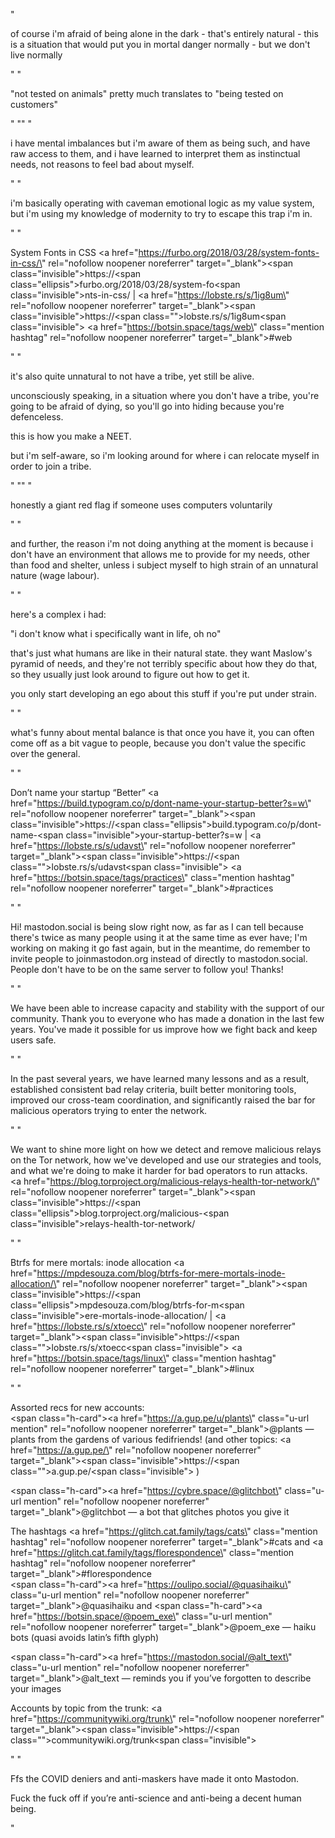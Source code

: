 "<p>of course i'm afraid of being alone in the dark - that's entirely natural - this is a situation that would put you in mortal danger normally - but we don't live normally</p>"
"<p>&quot;not tested on animals&quot; pretty much translates to &quot;being tested on customers&quot;</p>"
""
"<p>i have mental imbalances but i'm aware of them as being such, and have raw access to them, and i have learned to interpret them as instinctual needs, not reasons to feel bad about myself.</p>"
"<p>i'm basically operating with caveman emotional logic as my value system, but i'm using my knowledge of modernity to try to escape this trap i'm in.</p>"
"<p>System Fonts in CSS <a href=\"https://furbo.org/2018/03/28/system-fonts-in-css/\" rel=\"nofollow noopener noreferrer\" target=\"_blank\"><span class=\"invisible\">https://</span><span class=\"ellipsis\">furbo.org/2018/03/28/system-fo</span><span class=\"invisible\">nts-in-css/</span></a> | <a href=\"https://lobste.rs/s/1ig8um\" rel=\"nofollow noopener noreferrer\" target=\"_blank\"><span class=\"invisible\">https://</span><span class=\"\">lobste.rs/s/1ig8um</span><span class=\"invisible\"></span></a> <a href=\"https://botsin.space/tags/web\" class=\"mention hashtag\" rel=\"nofollow noopener noreferrer\" target=\"_blank\">#<span>web</span></a></p>"
"<p>it's also quite unnatural to not have a tribe, yet still be alive.</p><p>unconsciously speaking, in a situation where you don't have a tribe, you're going to be afraid of dying, so you'll go into hiding because you're defenceless.</p><p>this is how you make a NEET.</p><p>but i'm self-aware, so i'm looking around for where i can relocate myself in order to join a tribe.</p>"
""
"<p>honestly a giant red flag if someone uses computers voluntarily</p>"
"<p>and further, the reason i'm not doing anything at the moment is because i don't have an environment that allows me to provide for my needs, other than food and shelter, unless i subject myself to high strain of an unnatural nature (wage labour).</p>"
"<p>here's a complex i had:</p><p>\"i don't know what i specifically want in life, oh no\"</p><p>that's just what humans are like in their natural state. they want Maslow's pyramid of needs, and they're not terribly specific about how they do that, so they usually just look around to figure out how to get it.</p><p>you only start developing an ego about this stuff if you're put under strain.</p>"
"<p>what's funny about mental balance is that once you have it, you can often come off as a bit vague to people, because you don't value the specific over the general.</p>"
"<p>Don’t name your startup “Better” <a href=\"https://build.typogram.co/p/dont-name-your-startup-better?s=w\" rel=\"nofollow noopener noreferrer\" target=\"_blank\"><span class=\"invisible\">https://</span><span class=\"ellipsis\">build.typogram.co/p/dont-name-</span><span class=\"invisible\">your-startup-better?s=w</span></a> | <a href=\"https://lobste.rs/s/udavst\" rel=\"nofollow noopener noreferrer\" target=\"_blank\"><span class=\"invisible\">https://</span><span class=\"\">lobste.rs/s/udavst</span><span class=\"invisible\"></span></a> <a href=\"https://botsin.space/tags/practices\" class=\"mention hashtag\" rel=\"nofollow noopener noreferrer\" target=\"_blank\">#<span>practices</span></a></p>"
"<p>Hi! mastodon.social is being slow right now, as far as I can tell because there's twice as many people using it at the same time as ever have; I'm working on making it go fast again, but in the meantime, do remember to invite people to joinmastodon.org instead of directly to mastodon.social. People don't have to be on the same server to follow you! Thanks!</p>"
"<p>We have been able to increase capacity and stability with the support of our community. Thank you to everyone who has made a donation in the last few years. You've made it possible for us improve how we fight back and keep users safe.</p>"
"<p>In the past several years, we have learned many lessons and as a result, established consistent bad relay criteria, built better monitoring tools, improved our cross-team coordination, and significantly raised the bar for malicious operators trying to enter the network.</p>"
"<p>We want to shine more light on how we detect and remove malicious relays on the Tor network, how we've developed and use our strategies and tools, and what we're doing to make it harder for bad operators to run attacks. <br><a href=\"https://blog.torproject.org/malicious-relays-health-tor-network/\" rel=\"nofollow noopener noreferrer\" target=\"_blank\"><span class=\"invisible\">https://</span><span class=\"ellipsis\">blog.torproject.org/malicious-</span><span class=\"invisible\">relays-health-tor-network/</span></a></p>"
"<p>Btrfs for mere mortals: inode allocation <a href=\"https://mpdesouza.com/blog/btrfs-for-mere-mortals-inode-allocation/\" rel=\"nofollow noopener noreferrer\" target=\"_blank\"><span class=\"invisible\">https://</span><span class=\"ellipsis\">mpdesouza.com/blog/btrfs-for-m</span><span class=\"invisible\">ere-mortals-inode-allocation/</span></a> | <a href=\"https://lobste.rs/s/xtoecc\" rel=\"nofollow noopener noreferrer\" target=\"_blank\"><span class=\"invisible\">https://</span><span class=\"\">lobste.rs/s/xtoecc</span><span class=\"invisible\"></span></a> <a href=\"https://botsin.space/tags/linux\" class=\"mention hashtag\" rel=\"nofollow noopener noreferrer\" target=\"_blank\">#<span>linux</span></a></p>"
"<p>Assorted recs for new accounts:<br><span class=\"h-card\"><a href=\"https://a.gup.pe/u/plants\" class=\"u-url mention\" rel=\"nofollow noopener noreferrer\" target=\"_blank\">@<span>plants</span></a></span> — plants from the gardens of various fedifriends! (and other topics: <a href=\"https://a.gup.pe/\" rel=\"nofollow noopener noreferrer\" target=\"_blank\"><span class=\"invisible\">https://</span><span class=\"\">a.gup.pe/</span><span class=\"invisible\"></span></a> )</p><p><span class=\"h-card\"><a href=\"https://cybre.space/@glitchbot\" class=\"u-url mention\" rel=\"nofollow noopener noreferrer\" target=\"_blank\">@<span>glitchbot</span></a></span> — a bot that glitches photos you give it</p><p>The hashtags <a href=\"https://glitch.cat.family/tags/cats\" class=\"mention hashtag\" rel=\"nofollow noopener noreferrer\" target=\"_blank\">#<span>cats</span></a> and <a href=\"https://glitch.cat.family/tags/florespondence\" class=\"mention hashtag\" rel=\"nofollow noopener noreferrer\" target=\"_blank\">#<span>florespondence</span></a> <br><span class=\"h-card\"><a href=\"https://oulipo.social/@quasihaiku\" class=\"u-url mention\" rel=\"nofollow noopener noreferrer\" target=\"_blank\">@<span>quasihaiku</span></a></span> and <span class=\"h-card\"><a href=\"https://botsin.space/@poem_exe\" class=\"u-url mention\" rel=\"nofollow noopener noreferrer\" target=\"_blank\">@<span>poem_exe</span></a></span> — haiku bots (quasi avoids latin’s fifth glyph) </p><p><span class=\"h-card\"><a href=\"https://mastodon.social/@alt_text\" class=\"u-url mention\" rel=\"nofollow noopener noreferrer\" target=\"_blank\">@<span>alt_text</span></a></span> — reminds you if you’ve forgotten to describe your images</p><p>Accounts by topic from the trunk: <a href=\"https://communitywiki.org/trunk\" rel=\"nofollow noopener noreferrer\" target=\"_blank\"><span class=\"invisible\">https://</span><span class=\"\">communitywiki.org/trunk</span><span class=\"invisible\"></span></a></p>"
"<p>Ffs the COVID deniers and anti-maskers have made it onto Mastodon. </p><p>Fuck the fuck off if you’re anti-science and anti-being a decent human being.</p>"
